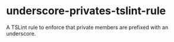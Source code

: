 # underscore-privates-tslint-rule
A TSLint rule to enforce that private members are prefixed with an underscore.
